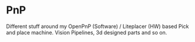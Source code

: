 # PnP
Different stuff around my OpenPnP (Software) / Liteplacer (HW) based Pick and place machine. Vision Pipelines, 3d designed parts and so on.

